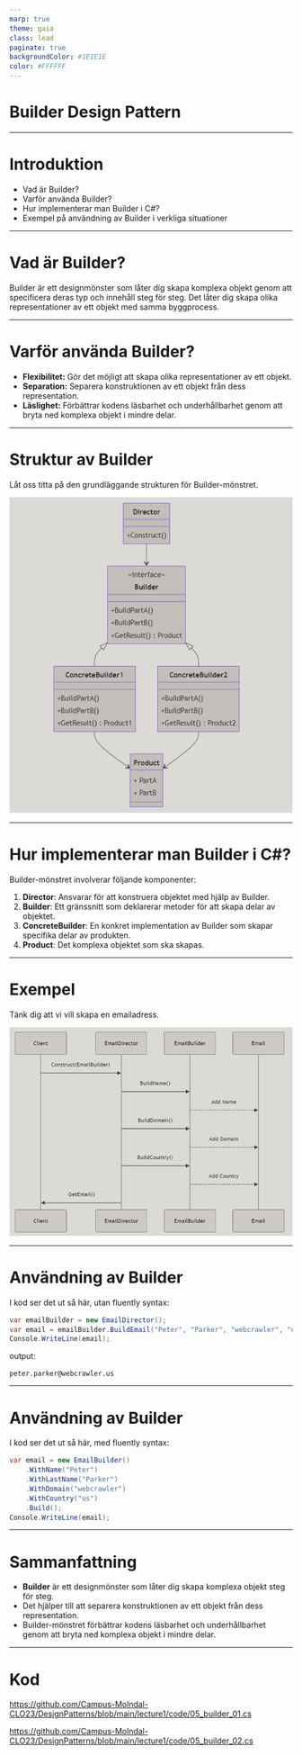 ```yaml
---
marp: true
theme: gaia
class: lead
paginate: true
backgroundColor: #1E1E1E
color: #FFFFFF
---
```


# Builder Design Pattern

---

# Introduktion

- Vad är Builder?
- Varför använda Builder?
- Hur implementerar man Builder i C#?
- Exempel på användning av Builder i verkliga situationer

---

# Vad är Builder?

Builder är ett designmönster som låter dig skapa komplexa objekt genom att specificera deras typ och innehåll steg för steg. Det låter dig skapa olika representationer av ett objekt med samma byggprocess.

---

# Varför använda Builder?

- **Flexibilitet:** Gör det möjligt att skapa olika representationer av ett objekt.
- **Separation:** Separera konstruktionen av ett objekt från dess representation.
- **Läslighet:** Förbättrar kodens läsbarhet och underhållbarhet genom att bryta ned komplexa objekt i mindre delar.

---

# Struktur av Builder

Låt oss titta på den grundläggande strukturen för Builder-mönstret.

![h:550](images/05_builder_01.png)

---

# Hur implementerar man Builder i C#?

Builder-mönstret involverar följande komponenter:

1. **Director**: Ansvarar för att konstruera objektet med hjälp av Builder.
2. **Builder**: Ett gränssnitt som deklarerar metoder för att skapa delar av objektet.
3. **ConcreteBuilder**: En konkret implementation av Builder som skapar specifika delar av produkten.
4. **Product**: Det komplexa objektet som ska skapas.

---

# Exempel

Tänk dig att vi vill skapa en emailadress.

![h:550](images/05_builder_02.png)

---

# Användning av Builder

I kod ser det ut så här, utan fluently syntax:

```csharp
var emailBuilder = new EmailDirector();
var email = emailBuilder.BuildEmail("Peter", "Parker", "webcrawler", "us");
Console.WriteLine(email);
```
output:
```
peter.parker@webcrawler.us
```
---

# Användning av Builder

I kod ser det ut så här, med fluently syntax:

```csharp
var email = new EmailBuilder()
    .WithName("Peter")
    .WithLastName("Parker")
    .WithDomain("webcrawler")
    .WithCountry("us")
    .Build();
Console.WriteLine(email);
```
---

# Sammanfattning

- **Builder** är ett designmönster som låter dig skapa komplexa objekt steg för steg.
- Det hjälper till att separera konstruktionen av ett objekt från dess representation.
- Builder-mönstret förbättrar kodens läsbarhet och underhållbarhet genom att bryta ned komplexa objekt i mindre delar.

---

# Kod

https://github.com/Campus-Molndal-CLO23/DesignPatterns/blob/main/lecture1/code/05_builder_01.cs

https://github.com/Campus-Molndal-CLO23/DesignPatterns/blob/main/lecture1/code/05_builder_02.cs